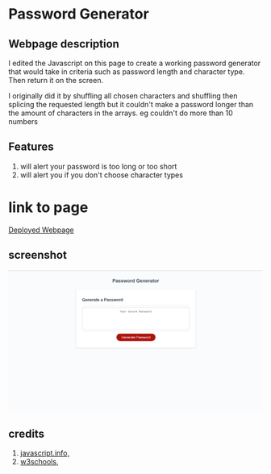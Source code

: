 # Password Generator

## Webpage description

I edited the Javascript on this page to create a working password generator that would take in criteria such as password length and character type. Then return it on the screen.

I originally did it by shuffling all chosen characters and shuffling then splicing the requested length but it couldn't make a password longer than the amount of characters in the arrays. eg couldn't do more than 10 numbers

## Features

1. will alert your password is too long or too short
2. will alert you if you don't choose character types

# link to page

<a href ="https://jgood13.github.io/passwordgen/"
target="_blank"> Deployed Webpage</a>

## screenshot

![Screenshot of page](./Assets/2022-05-06_230132.png "Page Screenshot")

## credits

1. <a href="https://javascript.info/task/shuffle" target="_blank">javascript.info,</a>
2. <a href="https://www.w3schools.com/js/js_loop_for.asp" target="_blank">w3schools,</a>